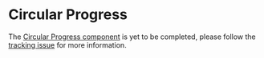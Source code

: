 # Circular Progress

The [Circular Progress component](https://material.io/design/components/progress-indicators.html#circular-progress-indicators) is yet to be completed, please follow the [tracking issue](https://github.com/material-components/material-components-web/issues/4502) for more information.

